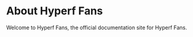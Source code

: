 # About Hyperf Fans

Welcome to Hyperf Fans, the official documentation site for Hyperf Fans.

<!-- more 112233 -->